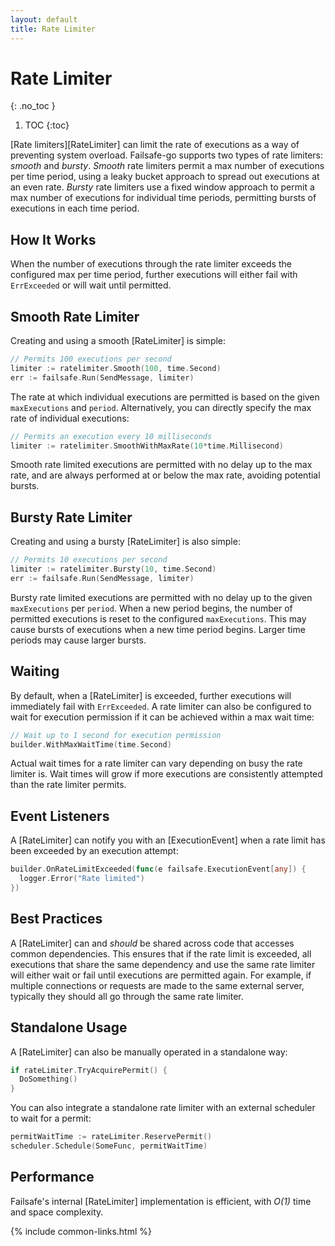 ```yaml
---
layout: default
title: Rate Limiter
---
```


# Rate Limiter
{: .no_toc }

1. TOC
{:toc}

[Rate limiters][RateLimiter] can limit the rate of executions as a way of preventing system overload. Failsafe-go supports two types of rate limiters: *smooth* and *bursty*. *Smooth* rate limiters permit a max number of executions per time period, using a leaky bucket approach to spread out executions at an even rate. *Bursty* rate limiters use a fixed window approach to permit a max number of executions for individual time periods, permitting bursts of executions in each time period.

## How It Works

When the number of executions through the rate limiter exceeds the configured max per time period, further executions will either fail with `ErrExceeded` or will wait until permitted.

## Smooth Rate Limiter

Creating and using a smooth [RateLimiter] is simple:

```go
// Permits 100 executions per second
limiter := ratelimiter.Smooth(100, time.Second)
err := failsafe.Run(SendMessage, limiter)
```

The rate at which individual executions are permitted is based on the given `maxExecutions` and `period`. Alternatively, you can directly specify the max rate of individual executions:

```go
// Permits an execution every 10 milliseconds
limiter := ratelimiter.SmoothWithMaxRate(10*time.Millisecond)
```

Smooth rate limited executions are permitted with no delay up to the max rate, and are always performed at or below the max rate, avoiding potential bursts.

## Bursty Rate Limiter

Creating and using a bursty [RateLimiter] is also simple:

```go
// Permits 10 executions per second
limiter := ratelimiter.Bursty(10, time.Second)
err := failsafe.Run(SendMessage, limiter)
```

Bursty rate limited executions are permitted with no delay up to the given `maxExecutions` per `period`. When a new period begins, the number of permitted executions is reset to the configured `maxExecutions`. This may cause bursts of executions when a new time period begins. Larger time periods may cause larger bursts.

## Waiting

By default, when a [RateLimiter] is exceeded, further executions will immediately fail with `ErrExceeded`. A rate limiter can also be configured to wait for execution permission if it can be achieved within a max wait time:

```go
// Wait up to 1 second for execution permission
builder.WithMaxWaitTime(time.Second)
```

Actual wait times for a rate limiter can vary depending on busy the rate limiter is. Wait times will grow if more executions are consistently attempted than the rate limiter permits.

## Event Listeners

A [RateLimiter] can notify you with an [ExecutionEvent] when a rate limit has been exceeded by an execution attempt:

```go
builder.OnRateLimitExceeded(func(e failsafe.ExecutionEvent[any]) {
  logger.Error("Rate limited")
})
```

## Best Practices

A [RateLimiter] can and *should* be shared across code that accesses common dependencies. This ensures that if the rate limit is exceeded, all executions that share the same dependency and use the same rate limiter will either wait or fail until executions are permitted again. For example, if multiple connections or requests are made to the same external server, typically they should all go through the same rate limiter.

## Standalone Usage

A [RateLimiter] can also be manually operated in a standalone way:

```go
if rateLimiter.TryAcquirePermit() {
  DoSomething()
}
```

You can also integrate a standalone rate limiter with an external scheduler to wait for a permit:

```go
permitWaitTime := rateLimiter.ReservePermit()
scheduler.Schedule(SomeFunc, permitWaitTime)
```

## Performance

Failsafe's internal [RateLimiter] implementation is efficient, with _O(1)_ time and space complexity.

{% include common-links.html %}